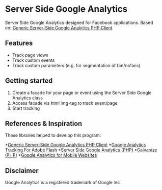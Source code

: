 Server Side Google Analytics
===
Server Side Google Analytics designed for Facebook applications.
Based on: [Generic Server-Side Google Analytics PHP Client](http://code.google.com/p/php-ga/)

Features
---
* Track page views
* Track custom events
* Track custom parameters (e.g. for segmentation of fan/nofans)

Getting started
---
1. Create a facade for your page or event using the Server Side Google Analytics class
2. Access facade via html img-tag to track event/page 
3. Start tracking

References & Inspiration
---
These libraries helped to develop this program:

*[Generic Server-Side Google Analytics PHP Client](http://code.google.com/p/gaforflash/)
*[Google Analytics Tracking For Adobe Flash](http://code.google.com/p/gaforflash/)
*[Server Side Google Analytics (PHP)](http://code.google.com/p/serversidegoogleanalytics/)
*[Galvanize (PHP)](http://sourceforge.net/projects/galvanize/)
*[Google Analytics for Mobile Websites](http://code.google.com/mobile/analytics/docs/web/)

Disclaimer
---
Google Analytics is a registered trademark of Google Inc